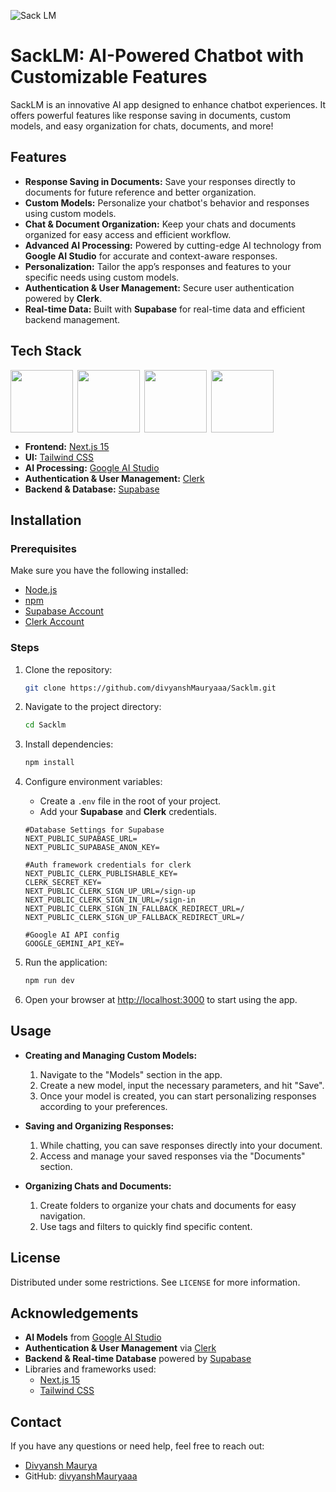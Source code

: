 ![Sack LM](https://github.com/user-attachments/assets/1e0c52aa-bbc3-4a86-9896-cb9381cc027a)

# SackLM: AI-Powered Chatbot with Customizable Features

SackLM is an innovative AI app designed to enhance chatbot experiences. It offers powerful features like response saving in documents, custom models, and easy organization for chats, documents, and more! 

## Features

- **Response Saving in Documents:** Save your responses directly to documents for future reference and better organization.
- **Custom Models:** Personalize your chatbot's behavior and responses using custom models.
- **Chat & Document Organization:** Keep your chats and documents organized for easy access and efficient workflow.
- **Advanced AI Processing:** Powered by cutting-edge AI technology from **Google AI Studio** for accurate and context-aware responses.
- **Personalization:** Tailor the app’s responses and features to your specific needs using custom models.
- **Authentication & User Management:** Secure user authentication powered by **Clerk**.
- **Real-time Data:** Built with **Supabase** for real-time data and efficient backend management.

## Tech Stack

<div style="display: flex; gap: 7px; ">
    <img src="https://encrypted-tbn0.gstatic.com/images?q=tbn:ANd9GcS2cCqsQpTL5s_KLv9yd4y6iH9C9HRBHQc7sA&s" height="100" />
    <img src="https://d4.alternativeto.net/KYI0XBGWd3qWlGNmPX4xIUpaj5vap5kPfYCNyAa9kso/rs:fit:280:280:0/g:ce:0:0/exar:1/YWJzOi8vZGlzdC9pY29ucy9jbGVyay1hdXRoZW50aWNhdGlvbl8yMjQwMDMud2VicA.webp" height="100" />
    <img src="https://encrypted-tbn0.gstatic.com/images?q=tbn:ANd9GcTU-mspyndicMBTk-KdKp96OZiaD2rkYLYzFQ&s" height="100" />
    <img src="https://rdi.berkeley.edu/llm-agents-hackathon/assets/img/google-ai.png" height="100" />
</div>

- **Frontend:** [Next.js 15](https://nextjs.org/)
- **UI:** [Tailwind CSS](https://tailwindcss.com/)
- **AI Processing:** [Google AI Studio](https://cloud.google.com/ai)
- **Authentication & User Management:** [Clerk](https://clerk.dev/)
- **Backend & Database:** [Supabase](https://supabase.io/)

## Installation

### Prerequisites

Make sure you have the following installed:

- [Node.js](https://nodejs.org/)
- [npm](https://www.npmjs.com/)
- [Supabase Account](https://app.supabase.io/)
- [Clerk Account](https://clerk.dev/)

### Steps

1. Clone the repository:

    ```bash
    git clone https://github.com/divyanshMauryaaa/Sacklm.git
    ```

2. Navigate to the project directory:

    ```bash
    cd Sacklm
    ```

3. Install dependencies:

    ```bash
    npm install
    ```

4. Configure environment variables:
    - Create a `.env` file in the root of your project.
    - Add your **Supabase** and **Clerk** credentials.

    ```env
    #Database Settings for Supabase
    NEXT_PUBLIC_SUPABASE_URL=
    NEXT_PUBLIC_SUPABASE_ANON_KEY=
    
    #Auth framework credentials for clerk
    NEXT_PUBLIC_CLERK_PUBLISHABLE_KEY=
    CLERK_SECRET_KEY=
    NEXT_PUBLIC_CLERK_SIGN_UP_URL=/sign-up
    NEXT_PUBLIC_CLERK_SIGN_IN_URL=/sign-in
    NEXT_PUBLIC_CLERK_SIGN_IN_FALLBACK_REDIRECT_URL=/
    NEXT_PUBLIC_CLERK_SIGN_UP_FALLBACK_REDIRECT_URL=/
    
    #Google AI API config
    GOOGLE_GEMINI_API_KEY=
    ```

5. Run the application:

    ```bash
    npm run dev
    ```

6. Open your browser at [http://localhost:3000](http://localhost:3000) to start using the app.

## Usage

- **Creating and Managing Custom Models:**
    1. Navigate to the "Models" section in the app.
    2. Create a new model, input the necessary parameters, and hit "Save".
    3. Once your model is created, you can start personalizing responses according to your preferences.

- **Saving and Organizing Responses:**
    1. While chatting, you can save responses directly into your document.
    2. Access and manage your saved responses via the "Documents" section.

- **Organizing Chats and Documents:**
    1. Create folders to organize your chats and documents for easy navigation.
    2. Use tags and filters to quickly find specific content.

## License

Distributed under some restrictions. See `LICENSE` for more information.

## Acknowledgements

- **AI Models** from [Google AI Studio](https://cloud.google.com/ai)
- **Authentication & User Management** via [Clerk](https://clerk.dev/)
- **Backend & Real-time Database** powered by [Supabase](https://supabase.io/)
- Libraries and frameworks used:
    - [Next.js 15](https://nextjs.org/)
    - [Tailwind CSS](https://tailwindcss.com/)

## Contact

If you have any questions or need help, feel free to reach out:

- [Divyansh Maurya](mailto:studydivyansh56@gmail.com)
- GitHub: [divyanshMauryaaa](https://github.com/divyanshMauryaaa)
